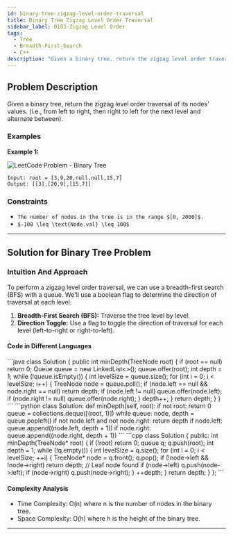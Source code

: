 ```yaml
---
id: binary-tree-zigzag-level-order-traversal
title: Binary Tree Zigzag Level Order Traversal 
sidebar_label: 0103-Zigzag Level Order 
tags:
  - Tree
  - Breadth-First-Search
  - C++
description: "Given a binary tree, return the zigzag level order traversal of its nodes' values. (i.e., from left to right, then right to left for the next level and alternate between)."
---
```


## Problem Description

Given a binary tree, return the zigzag level order traversal of its nodes' values. (i.e., from left to right, then right to left for the next level and alternate between).


### Examples

**Example 1:**

![LeetCode Problem - Binary Tree](https://assets.leetcode.com/uploads/2021/02/19/tree1.jpg)
```
Input: root = [3,9,20,null,null,15,7]
Output: [[3],[20,9],[15,7]]
```


### Constraints

- `The number of nodes in the tree is in the range $[0, 2000]$.`
- `$-100 \leq \text{Node.val} \leq 100$`

---

## Solution for Binary Tree Problem

### Intuition And Approach

To perform a zigzag level order traversal, we can use a breadth-first search (BFS) with a queue. We'll use a boolean flag to determine the direction of traversal at each level. 

1. **Breadth-First Search (BFS):** Traverse the tree level by level.
2. **Direction Toggle:** Use a flag to toggle the direction of traversal for each level (left-to-right or right-to-left).

<Tabs>
 <tabItem value="Iterative Simulation" label="Iterative Simulation">


#### Code in Different Languages

<Tabs>
  <TabItem value="Java" label="Java" default>
  <SolutionAuthor name="@Vipullakum007"/>
   ```java
   class Solution {
    public int minDepth(TreeNode root) {
        if (root == null) return 0;
        Queue<TreeNode> queue = new LinkedList<>();
        queue.offer(root);
        int depth = 1;
        while (!queue.isEmpty()) {
            int levelSize = queue.size();
            for (int i = 0; i < levelSize; i++) {
                TreeNode node = queue.poll();
                if (node.left == null && node.right == null) return depth;
                if (node.left != null) queue.offer(node.left);
                if (node.right != null) queue.offer(node.right);
            }
            depth++;
        }
        return depth;
    }
}
    ```

  </TabItem>
  <TabItem value="Python" label="Python">
  <SolutionAuthor name="@Vipullakum007"/>
   ```python
    class Solution:
    def minDepth(self, root):
        if not root:
            return 0
        queue = collections.deque([(root, 1)])
        while queue:
            node, depth = queue.popleft()
            if not node.left and not node.right:
                return depth
            if node.left:
                queue.append((node.left, depth + 1))
            if node.right:
                queue.append((node.right, depth + 1))
    ```

  </TabItem>
  <TabItem value="C++" label="C++">
  <SolutionAuthor name="@Vipullakum007"/>
   ```cpp
    class Solution {
public:
    int minDepth(TreeNode* root) {
        if (!root) return 0;
        queue<TreeNode*> q;
        q.push(root);
        int depth = 1;
        while (!q.empty()) {
            int levelSize = q.size();
            for (int i = 0; i < levelSize; ++i) {
                TreeNode* node = q.front();
                q.pop();
                if (!node->left && !node->right) return depth; // Leaf node found
                if (node->left) q.push(node->left);
                if (node->right) q.push(node->right);
            }
            ++depth;
        }
        return depth;
    }
};
    ```

  </TabItem>
</Tabs>

#### Complexity Analysis

- Time Complexity: O(n) where n is the number of nodes in the binary tree.
- Space Complexity: O(h) where h is the height of the binary tree.

</tabItem>
</Tabs>


---